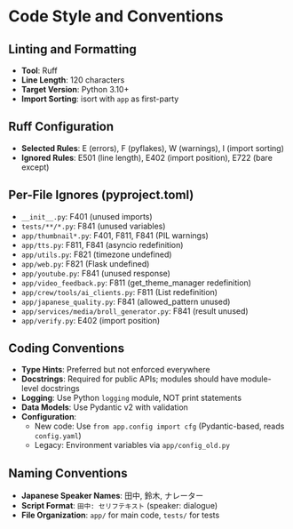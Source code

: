 # Code Style and Conventions

## Linting and Formatting
- **Tool**: Ruff
- **Line Length**: 120 characters
- **Target Version**: Python 3.10+
- **Import Sorting**: isort with `app` as first-party

## Ruff Configuration
- **Selected Rules**: E (errors), F (pyflakes), W (warnings), I (import sorting)
- **Ignored Rules**: E501 (line length), E402 (import position), E722 (bare except)

## Per-File Ignores (pyproject.toml)
- `__init__.py`: F401 (unused imports)
- `tests/**/*.py`: F841 (unused variables)
- `app/thumbnail*.py`: F401, F811, F841 (PIL warnings)
- `app/tts.py`: F811, F841 (asyncio redefinition)
- `app/utils.py`: F821 (timezone undefined)
- `app/web.py`: F821 (Flask undefined)
- `app/youtube.py`: F841 (unused response)
- `app/video_feedback.py`: F811 (get_theme_manager redefinition)
- `app/crew/tools/ai_clients.py`: F811 (List redefinition)
- `app/japanese_quality.py`: F841 (allowed_pattern unused)
- `app/services/media/broll_generator.py`: F841 (result unused)
- `app/verify.py`: E402 (import position)

## Coding Conventions
- **Type Hints**: Preferred but not enforced everywhere
- **Docstrings**: Required for public APIs; modules should have module-level docstrings
- **Logging**: Use Python `logging` module, NOT print statements
- **Data Models**: Use Pydantic v2 with validation
- **Configuration**: 
  - New code: Use `from app.config import cfg` (Pydantic-based, reads `config.yaml`)
  - Legacy: Environment variables via `app/config_old.py`

## Naming Conventions
- **Japanese Speaker Names**: 田中, 鈴木, ナレーター
- **Script Format**: `田中: セリフテキスト` (speaker: dialogue)
- **File Organization**: `app/` for main code, `tests/` for tests
